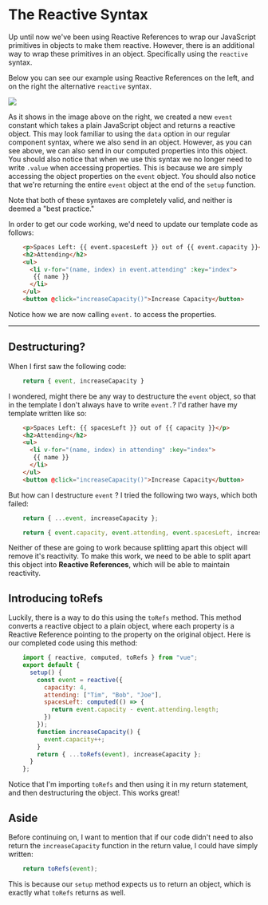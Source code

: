 # The Reactive Syntax

Up until now we've been using Reactive References to wrap our JavaScript primitives in objects to make them reactive.  However, there is an additional way to wrap these primitives in an object.  Specifically using the `reactive` syntax.  

Below you can see our example using Reactive References on the left, and on the right the alternative `reactive` syntax.

![](https://firebasestorage.googleapis.com/v0/b/vue-mastery.appspot.com/o/flamelink%2Fmedia%2F1571763471042_reactive_optimized.jpg?alt=media&token=9fec3fad-1231-40a6-b2cf-6a5aaf0ef1a4)

As it shows in the image above on the right, we created a new `event` constant which takes a plain JavaScript object and returns a reactive object.  This may look familiar to using the `data` option in our regular component syntax, where we also send in an object.  However, as you can see above, we can also send in our computed properties into this object.  You should also notice that when we use this syntax we no longer need to write `.value` when accessing properties.  This is because we are simply accessing the object properties on the `event` object.  You should also notice that we're returning the entire `event` object at the end of the `setup` function.

Note that both of these syntaxes are completely valid, and neither is deemed a "best practice."

In order to get our code working, we'd need to update our template code as follows:
```html
    <p>Spaces Left: {{ event.spacesLeft }} out of {{ event.capacity }}</p>
    <h2>Attending</h2>
    <ul>
      <li v-for="(name, index) in event.attending" :key="index">
       {{ name }}
      </li>
    </ul>
    <button @click="increaseCapacity()">Increase Capacity</button>
```
Notice how we are now calling `event.` to access the properties.

---

## Destructuring?

When I first saw the following code:
```javascript
    return { event, increaseCapacity }
```
I wondered, might there be any way to destructure the `event` object, so that in the template I don't always have to write `event.`?  I'd rather have my template written like so:
```html
    <p>Spaces Left: {{ spacesLeft }} out of {{ capacity }}</p>
    <h2>Attending</h2>
    <ul>
      <li v-for="(name, index) in attending" :key="index">
       {{ name }}
      </li>
    </ul>
    <button @click="increaseCapacity()">Increase Capacity</button>
```
But how can I destructure `event` ?  I tried the following two ways, which both failed:
```javascript
    return { ...event, increaseCapacity };

    return { event.capacity, event.attending, event.spacesLeft, increaseCapacity };
```
Neither of these are going to work because splitting apart this object will remove it's reactivity.  To make this work, we need to be able to split apart this object into **Reactive References**, which will be able to maintain reactivity.  

## Introducing toRefs

Luckily, there is a way to do this using the `toRefs` method.  This method converts a reactive object to a plain object, where each property is a Reactive Reference pointing to the property on the original object.  Here is our completed code using this method:
```javascript
    import { reactive, computed, toRefs } from "vue";
    export default {
      setup() {
        const event = reactive({
          capacity: 4,
          attending: ["Tim", "Bob", "Joe"],
          spacesLeft: computed(() => {
            return event.capacity - event.attending.length;
          })
        });
        function increaseCapacity() {
          event.capacity++;
        }
        return { ...toRefs(event), increaseCapacity };
      }
    };
```
Notice that I'm importing `toRefs` and then using it in my return statement, and then destructuring the object.  This works great!

## Aside

Before continuing on, I want to mention that if our code didn't need to also return the `increaseCapacity` function in the return value, I could have simply written:
```javascript
    return toRefs(event);
```
This is because our `setup` method expects us to return an object, which is exactly what `toRefs` returns as well.
